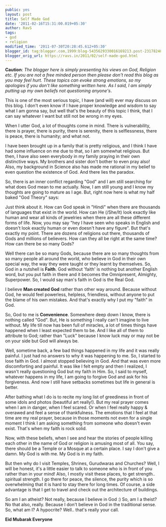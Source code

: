 ```yaml
---
public: yes
layout: post
title: Self Made God
date: '2011-02-16T15:31:00.019+05:30'
author: RavS
tags:
- god
- religion
modified_time: '2011-07-30T20:28:45.612+05:30'
blogger_id: tag:blogger.com,1999:blog-5435629330016169213.post-2317824856906773783
blogger_orig_url: https://ravs.in/2011/02/self-made-god.html
---
```


**Caution**: _The blogger here is simply presenting his views on God, Religion etc. If you are not a free minded person then please don't read this blog as you may feel hurt. These topics can evoke strong emotions, so my apologies if you don't like something written here. As I said, I am simply putting up my own beliefs not questioning anyone's_.

This is one of the most serious topic, I have (and will) ever may discuss on this blog. I don't even know if I have proper knowledge and wisdom to say what I am gonna say, but well that's the beauty of this topic I think, that I can say whatever I want but still not be wrong in my eyes.

When I utter God, a lot of thoughts come in mind. There is vulnerability, there is prayer, there is purity, there is serenity, there is selflessness, there is peace, there is humanity; and what not.

I have been brought up in a family that is pretty religious, and I think I have had some influence on me due to that, so I am somewhat religious. But then, I have also seen everybody in my family praying in their own distinctive ways. My brothers and sister don't bother to even pray also! Also, my background in Science also has made me rational in my belief to even question the existence of God. And there lies the paradox.

So, there is an inner conflict regarding "God" and I am still searching for what does God mean to me actually. Now, I am still young and I know my thoughts are going to mature as I age. But, right now here is what my half baked "God Theory" says:

Just think about it. How can God speak in "Hindi" when there are thousands of languages that exist in the world. How can He (/She/It) look exactly like human and wear all kinds of jewelries when there are all these different forms of life. Now, you may say "hey I have seen who speaks in English and doesn't look exactly human or even doesn't have any figure". But that's exactly my point. There are dozens of religions out there, thousands of Gods and millions of believers. How can they all be right at the same time? How can there be so many Gods?

Well there can be so many Gods, because there are so many thoughts from so many people all around the world, who believe in God in their own special way, the way they were taught or they learnt by themselves. So, God in a nutshell is **Faith**. God without 'faith' is nothing but another English word, but you put faith in there and it becomes the Omnipresent, Almighty, Superpower. So, I would say man's faith in God is the Real God.

I believe **Man created God** rather than other way around. Because without God, he would feel powerless, helpless, friendless, without anyone to put the blame of his own mistakes. And that's exactly why I put my "faith" in God.

So, God to me is **Convenience**. Somewhere deep down I know, there is nothing called "God". But, He is something I really can't imagine to live without. My life till now has been full of miracles, a lot of times things have happened when I least expected them to be. And I like all of them to attribute to God; rather than "Luck" because I know luck may or may not be on your side but God will always be.

Well, sometime back, a few bad things happened in my life and it was really painful. I just had no answers to why it was happening to me. So, I started to lose faith in God. I almost stopped believing in God. And that was even more discomforting and painful. It was like I felt empty and then I realized, I wasn't really questioning God but my faith in Him. So, I said to myself, whatever happens in my life, I am going to forgive God and ask for his forgiveness. And now I still have setbacks sometimes but life in general is better.

After bathing what I do is to recite my long list of greediness in front of some idols and photos (beautiful art really!). But my real prayer comes when I am in danger, when I feel scared. Or when I feel really happy & overawed and feel a sense of thankfulness. The emotions that I feel at that time are my real prayer, because in those moments not even for a single moment I think I am asking something from someone who doesn't even exist. That's when my faith is rock solid.

Now, with these beliefs, when I see and hear the stories of people killing each other in the name of God or religion is amusing most of all. You say, there should be a Temple or a Mosque at a certain place. I say I don't give a damn. My God is with me. My God is in my faith.

But then why do I visit Temples, Shrines, Gurudwaras and Churches? Well, I will be honest, it's a little easier to talk to someone who is in front of you rather than in your mind! Also, I mostly visit these places, to get strength.. spiritual strength. I go there for peace, the silence, the purity which is so overwhelming that it is hard to stay there for long times. Of course, a side advantage is that I get to travel and check out the architecture of buildings.

So am I an atheist? Not really, because I believe in God :) So, am I a theist? No that also, really. Because I don't believe in God in the traditional sense. So, what am I? A hypocrite? Well.. that's really your call.

**Eid Mubarak Everyone**
